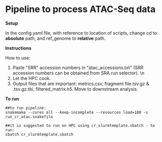 # Pipeline to process ATAC-Seq data 

**Setup**

In the config.yaml file, with reference to location of scripts, change cd to **absolute** path, and ref_genome to **relative** path.

**Instructions**

How to use:
1) Paste "SRR" accession numbers in "atac_accessions.txt" (SRR accession numbers can be obtained from SRA run selector). \n
2) Let the HPC cook.
3) Output files that are important: metrics.csv, fragment file.tsv.gz & .tsv.gz.tbi, filtered_matrix.h5. Move to downstream analysis.

**To run**
```
##to run pipeline:
snakemake --cores all --keep-incomplete --resources load=100 -s run_cr_atac.snakefile

##it is suggested to run on HPC using cr_slurmtemplate.sbatch - to run:
sbatch cr_slurmtemplate.sbatch
```

